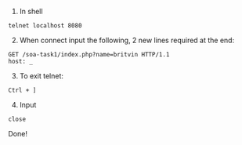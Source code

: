 1. In shell
```
telnet localhost 8080
```
2. When connect input the following, 2 new lines required at the end:
```
GET /soa-task1/index.php?name=britvin HTTP/1.1
host: _
```
3. To exit telnet:
```
Ctrl + ]
```
4. Input
```
close
```
Done!
